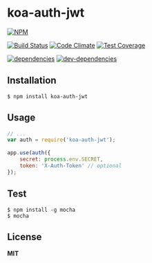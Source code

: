 # koa-auth-jwt
[![NPM](https://nodei.co/npm/koa-auth-jwt.png?downloads=true&downloadRank=true&stars=true)](https://nodei.co/npm/koa-auth-jwt/)
  
[![Build Status](https://travis-ci.org/marc1404/koa-auth.svg)](https://travis-ci.org/marc1404/koa-auth)
[![Code Climate](https://codeclimate.com/github/marc1404/koa-auth/badges/gpa.svg)](https://codeclimate.com/github/marc1404/koa-auth)
[![Test Coverage](https://codeclimate.com/github/marc1404/koa-auth/badges/coverage.svg)](https://codeclimate.com/github/marc1404/koa-auth/coverage)
  
[![dependencies](https://david-dm.org/marc1404/koa-auth.svg)](https://david-dm.org/marc1404/koa-auth)
[![dev-dependencies](https://david-dm.org/marc1404/koa-auth/dev-status.svg)](https://david-dm.org/marc1404/koa-auth#info=devDependencies)
  
## Installation
```
$ npm install koa-auth-jwt
```
  
## Usage
```javascript
// ...  
var auth = require('koa-auth-jwt');
  
app.use(auth({
	secret: process.env.SECRET,
	token: 'X-Auth-Token' // optional
});
```
  
## Test
```
$ npm install -g mocha  
$ mocha
```
  
## License
**MIT**
